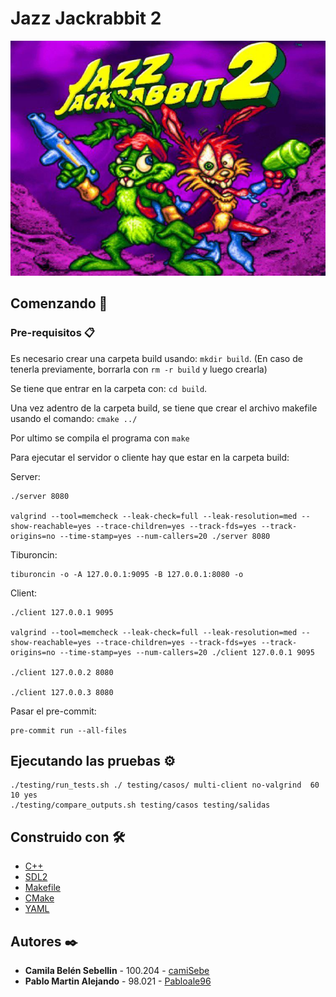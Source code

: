 # Jazz Jackrabbit 2

![Image](docs/portada_juego.jpg)

## Comenzando 🚀

### Pre-requisitos 📋

Es necesario crear una carpeta build usando: `mkdir build`. (En caso de tenerla previamente, borrarla con `rm -r build` y luego crearla)

Se tiene que entrar en la carpeta con: `cd build`.

Una vez adentro de la carpeta build, se tiene que crear el archivo makefile usando el comando: `cmake ../`

Por ultimo se compila el programa con `make`

Para ejecutar el servidor o cliente hay que estar en la carpeta build:

Server:

```shell
./server 8080

valgrind --tool=memcheck --leak-check=full --leak-resolution=med --show-reachable=yes --trace-children=yes --track-fds=yes --track-origins=no --time-stamp=yes --num-callers=20 ./server 8080
```

Tiburoncin:

```shell
tiburoncin -o -A 127.0.0.1:9095 -B 127.0.0.1:8080 -o
```

Client:

```shell
./client 127.0.0.1 9095

valgrind --tool=memcheck --leak-check=full --leak-resolution=med --show-reachable=yes --trace-children=yes --track-fds=yes --track-origins=no --time-stamp=yes --num-callers=20 ./client 127.0.0.1 9095

./client 127.0.0.2 8080

./client 127.0.0.3 8080
```

Pasar el pre-commit:

```shell
pre-commit run --all-files
```

## Ejecutando las pruebas ⚙️

```shell
./testing/run_tests.sh ./ testing/casos/ multi-client no-valgrind  60 10 yes
./testing/compare_outputs.sh testing/casos testing/salidas
```

## Construido con 🛠️

* [C++](https://cplusplus.com)
* [SDL2](https://www.libsdl.org/)
* [Makefile](https://www.gnu.org/software/make/manual/make.html)
* [CMake](https://cmake.org/)
* [YAML](https://yaml.org/)

## Autores ✒️

* **Camila Belén Sebellin** - 100.204 - [camiSebe](https://github.com/camiSebe)
* **Pablo Martin Alejando** - 98.021 - [Pabloale96](https://github.com/Pabloale96)
